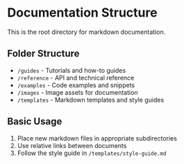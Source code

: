 # Documentation Structure

This is the root directory for markdown documentation.

## Folder Structure
- `/guides` - Tutorials and how-to guides
- `/reference` - API and technical reference  
- `/examples` - Code examples and snippets
- `/images` - Image assets for documentation
- `/templates` - Markdown templates and style guides

## Basic Usage
1. Place new markdown files in appropriate subdirectories
2. Use relative links between documents
3. Follow the style guide in `/templates/style-guide.md`